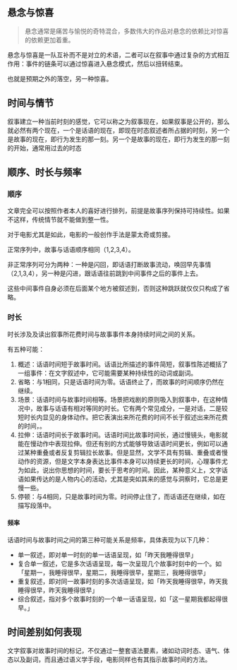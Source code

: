 ## 悬念与惊喜

> 悬念通常是痛苦与愉悦的奇特混合，多数伟大的作品对悬念的依赖比对惊喜的依赖更加着重。

悬念与惊喜是一队互补而不是对立的术语，二者可以在叙事中通过复杂的方式相互作用：事件的链条可以通过惊喜进入悬念模式，然后以扭转结束。

也就是预期之外的落空，另一种惊喜。

## 时间与情节

叙事建立一种当前时刻的感觉，它可以称之为叙事现在，如果叙事是公开的，那么就必然有两个现在，一个是话语的现在，即现在时态叙述者所占据的时刻，另一个是故事的现在，即行为发生的那一刻。另一个是故事的现在，即行为发生的那一刻的开始，通常用过去的时态

## 顺序、时长与频率

### 顺序

文章完全可以按照作者本人的喜好进行排列，前提是故事序列保持可持续性。如果不这样，传统情节就不能做到整一性。

对于电影尤其是如此，电影的一般创作手法是蒙太奇或剪接。

正常序列中，故事与话语顺序相同（1,2,3,4）。

非正常序列可分为两种：一种是闪回，即话语打断故事流动，唤回早先事情（2,1,3,4），另一种是闪进，跟话语往前跳到中间事件之后的事件上去。

这些中间事件自身必须在后面某个地方被叙述到，否则这种跳跃就仅仅只构成了省略。

### 时长

时长涉及及读出叙事所花费时间与故事事件本身持续时间之间的关系。

有五种可能：

1. 概述：话语时间短于故事时间。话语比所描述的事件简短，叙事性陈述概括了一组事件：在文字叙述中，它可能需要某种持续性的动词或副词。
2. 省略：与1相同，只是话语时间为零。话语终止了，而故事的时间顺序仍然在继续。
3. 场景：话语时间与故事时间相等。场景把戏剧的原则吸入到叙事中，在这种情况中，故事与话语有相对等同的时长。它有两个常见成分，一是对话，二是较短时长内显见的身体动作。把它表演出来所花费的时间不长于叙述出来所花费的时间，。
4. 拉伸：话语时间长于故事时间。话语时间比故事时间长，通过慢镜头，电影就能在慢动作中表现拉伸。但还有别的方式能够导致话语时间更长，例如可以通过某种重叠或者反复剪辑拉长故事。但是显然，文学不具有剪辑、重叠或者慢动作的资源，但是文字本身表达比事件本身可以持续更长的时间，心理事件尤为如此，说出你思想的时间，要长于思考的时间。因此，某种意义上，文字话语如果传达的是人物内心的活动，尤其是突如其来的感觉与洞察时，它总是更慢一些。
5. 停顿：与4相同，只是故事时间为零。时间停止住了，而话语还在继续，如在描写段落中。

#### 频率

话语时间与故事时间之间的第三种可能关系是频率，具体表现为以下几种：

- 单一叙述，即对单一时刻的单一话语呈现，如「昨天我睡得很早」
- 复合单一叙述，它是多次话语呈现，每一次呈现几个故事时刻中的一个。如「星期一，我睡得很早，星期二，我睡得很早，星期三，我睡得很早」
- 重复叙述，即对同一故事时刻的多次话语呈现，如「昨天我睡得很早，昨天我睡得很早，昨天我睡得很早」
- 综合叙述，指对多个故事时刻的一个单一话语呈现，如「这一星期我都起得很早。」

## 时间差别如何表现

文字叙事对故事时间的标记，不仅通过一整套语法要素，诸如动词时态、语气、体态以及副词，而且通过语义学手段，电影同样也有其指示故事时间的方法。

